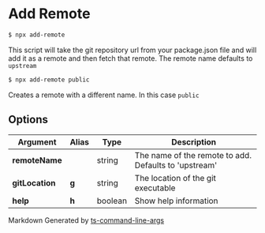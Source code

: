 
# Add Remote

```bash  
$ npx add-remote  
```  

This script will take the git repository url from your package.json file and will add it as a remote and then fetch that remote. The remote name defaults to `upstream`

```bash  
$ npx add-remote public  
```  

Creates a remote with a different name. In this case `public`

## Options

| Argument | Alias | Type | Description |
|-|-|-|-|
| **remoteName** | | string | The name of the remote to add. Defaults to 'upstream' |
| **gitLocation** | **g** | string | The location of the git executable |
| **help** | **h** | boolean | Show help information |
  
[//]: ####ts-command-line-args_generated-by-footer
Markdown Generated by [ts-command-line-args](https://www.npmjs.com/package/ts-command-line-args)